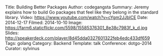 Title: Building Better Packages
Author: codegangsta
Summary: Jeremy explains how to build Go packages that feel like they belong in the standard library.
Video: https://www.youtube.com/watch?v=cYgm2JJblCE
Date: 2014-12-17
Filmed: 2014-10-10
Image: https://farm6.staticflickr.com/5598/15585376301_8e38c7983f_k_d.jpg
Slides: http://speakerdeck.com/player/8d45dda0327601322feb4edc433df659
Tags: golang
Category: Backend
Template: talk
Conference: dotgo-2014
Curator: sylvinus
